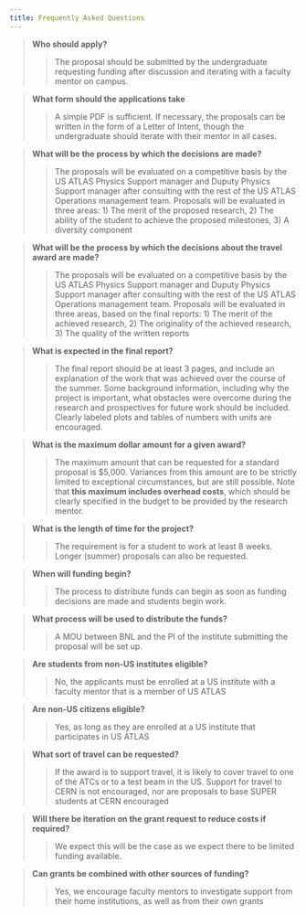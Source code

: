 ```yaml
---
title: Frequently Asked Questions
---
```


>**Who should apply?**
>>The proposal should be submitted by the undergraduate requesting funding after discussion and iterating with a faculty mentor on campus.

>**What form should the applications take**
>>A simple PDF is sufficient. If necessary, the proposals can be written in the form of a Letter of Intent, though the undergraduate should iterate with their mentor in all cases.

>**What will be the process by which the decisions are made?**
>>The proposals will be evaluated on a competitive basis by the US ATLAS Physics Support manager and Duputy Physics Support manager after consulting with the rest of the US ATLAS Operations management team. Proposals will be evaluated in three areas: 1) The merit of the proposed research, 2) The ability of the student to achieve the proposed milestones, 3) A diversity component

>**What will be the process by which the decisions about the travel award are made?**
>>The proposals will be evaluated on a competitive basis by the US ATLAS Physics Support manager and Duputy Physics Support manager after consulting with the rest of the US ATLAS Operations management team. Proposals will be evaluated in three areas, based on the final reports: 1) The merit of the achieved research, 2) The originality of the achieved research, 3) The quality of the written reports

>**What is expected in the final report?**
>>The final report should be at least 3 pages, and include an explanation of the work that was achieved over the course of the summer. Some background information, including why the project is important, what obstacles were overcome during the research and prospectives for future work should be included. Clearly labeled plots and tables of numbers with units are encouraged.

>**What is the maximum dollar amount for a given award?**
>>The maximum amount that can be requested for a standard proposal is $5,000. Variances from this amount are to be strictly limited to exceptional circumstances, but are still possible. Note that **this maximum includes overhead costs**, which should be clearly specified in the budget to be provided by the research mentor.

>**What is the length of time for the project?**
>>The requirement is for a student to work at least 8 weeks. Longer (summer) proposals can also be requested.

>**When will funding begin?**
>>The process to distribute funds can begin as soon as funding decisions are made and students begin work.

>**What process will be used to distribute the funds?**
>>A MOU between BNL and the PI of the institute submitting the proposal will be set up.

>**Are students from non-US institutes eligible?**
>>No, the applicants must be enrolled at a US institute with a faculty mentor that is a member of US ATLAS

>**Are non-US citizens eligible?**
>>Yes, as long as they are enrolled at a US institute that participates in US ATLAS

>**What sort of travel can be requested?**
>>If the award is to support travel, it is likely to cover travel to one of the ATCs or to a test beam in the US. Support for travel to CERN is not encouraged, nor are proposals to base SUPER students at CERN encouraged

>**Will there be iteration on the grant request to reduce costs if required?**
>>We expect this will be the case as we expect there to be limited funding available.

>**Can grants be combined with other sources of funding?**
>>Yes, we encourage faculty mentors to investigate support from their home institutions, as well as from their own grants
